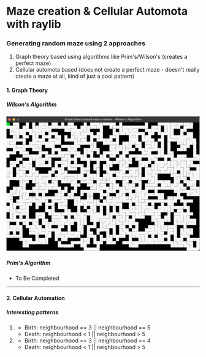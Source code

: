 # Maze creation & Cellular Automota with raylib

### Generating random maze using 2 approaches
1. Graph theory based using algorithms like Prim's/Wilson's (creates a perfect maze)
2. Cellular automota based (does not create a perfect maze - doesn't really create a maze at all, kind of just a cool pattern)


#### 1. Graph Theory
##### Wilson's Algorithm 
![Alt Screenshot of a maze created](/img/Wilson_semi_working_v1.png)

##### Prim's Algorithm
- To Be Completed

----

#### 2. Cellular Automation
##### Interesting patterns
1. 
    - Birth: neighbourhood == 3 || neighbourhood == 5 
    - Death: neighbourhood < 1 || neighbourhood > 5

2.  
    - Birth: neighbourhood == 3 || neighbourhood == 4
    - Death: neighbourhood < 1 || neighbourhood > 5